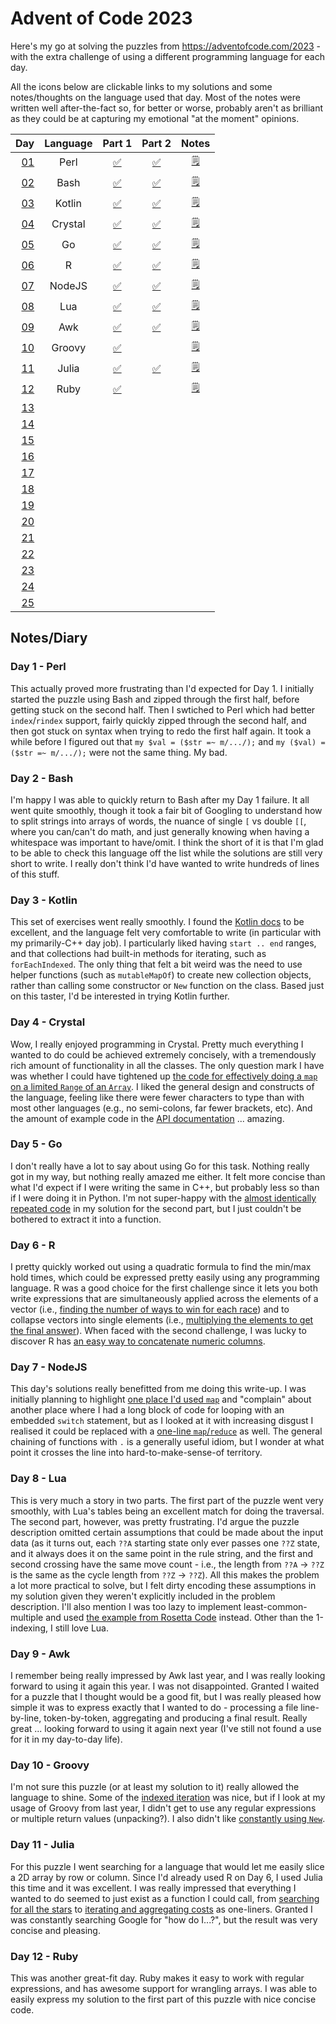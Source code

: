 # Advent of Code 2023

Here's my go at solving the puzzles from https://adventofcode.com/2023 - with the extra challenge of using a different programming language for each day.

All the icons below are clickable links to my solutions and some notes/thoughts on the language used that day. Most of the notes were written well after-the-fact so, for better or worse, probably aren't as brilliant as they could be at capturing my emotional "at the moment" opinions.

| Day                                        | Language | Part 1                                     | Part 2                                     | Notes                                 |
| -----------------------------------------: | :------: | :----------------------------------------: | :----------------------------------------: | :-----------------------------------: |
| [01](https://adventofcode.com/2023/day/1)  | Perl     | [:white_check_mark:](01_Perl/01a.pl)       | [:white_check_mark:](01_Perl/01b.pl)       | [:spiral_notepad:](#day-1---perl)     |
| [02](https://adventofcode.com/2023/day/2)  | Bash     | [:white_check_mark:](02_Bash/02a.sh)       | [:white_check_mark:](02_Bash/02b.sh)       | [:spiral_notepad:](#day-2---bash)     |
| [03](https://adventofcode.com/2023/day/3)  | Kotlin   | [:white_check_mark:](03_Kotlin/03a.kts)    | [:white_check_mark:](03_Kotlin/03b.kts)    | [:spiral_notepad:](#day-3---kotlin)   |
| [04](https://adventofcode.com/2023/day/4)  | Crystal  | [:white_check_mark:](04_Crystal/04a.cr)    | [:white_check_mark:](04_Crystal/04b.cr)    | [:spiral_notepad:](#day-4---crystal)  |
| [05](https://adventofcode.com/2023/day/5)  | Go       | [:white_check_mark:](04_Go/05a.go)         | [:white_check_mark:](05_Go/05b.go)         | [:spiral_notepad:](#day-5---go)       |
| [06](https://adventofcode.com/2023/day/6)  | R        | [:white_check_mark:](06_R/06a.r)           | [:white_check_mark:](06_R/06b.cr)          | [:spiral_notepad:](#day-6---r)        |
| [07](https://adventofcode.com/2023/day/7)  | NodeJS   | [:white_check_mark:](07_NodeJS/07a.js)     | [:white_check_mark:](07_NodeJS/07b.js)     | [:spiral_notepad:](#day-7---nodejs)   |
| [08](https://adventofcode.com/2023/day/8)  | Lua      | [:white_check_mark:](08_Lua/08a.lua)       | [:white_check_mark:](08_Lua/08b.lua)       | [:spiral_notepad:](#day-8---lua)      |
| [09](https://adventofcode.com/2023/day/9)  | Awk      | [:white_check_mark:](09_Awk/09a.awk)       | [:white_check_mark:](09_Awk/09b.awk)       | [:spiral_notepad:](#day-9---awk)      |
| [10](https://adventofcode.com/2023/day/10) | Groovy   | [:white_check_mark:](10_Groovy/10a.groovy) |                                            | [:spiral_notepad:](#day-10---groovy)  |
| [11](https://adventofcode.com/2023/day/11) | Julia    | [:white_check_mark:](11_Julia/11a.jl)      | [:white_check_mark:](11_Julia/11b.jl)      | [:spiral_notepad:](#day-11---julia)   |
| [12](https://adventofcode.com/2023/day/12) | Ruby     | [:white_check_mark:](12_Ruby/12a.rb)       |                                            | [:spiral_notepad:](#day-12---ruby)    |
| [13](https://adventofcode.com/2023/day/13) |          |                                            |                                            |                                       |
| [14](https://adventofcode.com/2023/day/14) |          |                                            |                                            |                                       |
| [15](https://adventofcode.com/2023/day/15) |          |                                            |                                            |                                       |
| [16](https://adventofcode.com/2023/day/16) |          |                                            |                                            |                                       |
| [17](https://adventofcode.com/2023/day/17) |          |                                            |                                            |                                       |
| [18](https://adventofcode.com/2023/day/18) |          |                                            |                                            |                                       |
| [19](https://adventofcode.com/2023/day/19) |          |                                            |                                            |                                       |
| [20](https://adventofcode.com/2023/day/20) |          |                                            |                                            |                                       |
| [21](https://adventofcode.com/2023/day/21) |          |                                            |                                            |                                       |
| [22](https://adventofcode.com/2023/day/22) |          |                                            |                                            |                                       |
| [23](https://adventofcode.com/2023/day/23) |          |                                            |                                            |                                       |
| [24](https://adventofcode.com/2023/day/24) |          |                                            |                                            |                                       |
| [25](https://adventofcode.com/2023/day/25) |          |                                            |                                            |                                       |

## Notes/Diary

### Day 1 - Perl

This actually proved more frustrating than I'd expected for Day 1. I initially started the puzzle using Bash and zipped through the first half, before getting stuck on the second half. Then I swtiched to Perl which had better `index`/`rindex` support, fairly quickly zipped through the second half, and then got stuck on syntax when trying to redo the first half again. It took a while before I figured out that `my $val = ($str =~ m/.../);` and `my ($val) = ($str =~ m/.../);` were not the same thing. My bad.

### Day 2 - Bash

I'm happy I was able to quickly return to Bash after my Day 1 failure. It all went quite smoothly, though it took a fair bit of Googling to understand how to split strings into arrays of words, the nuance of single `[` vs double `[[`, where you can/can't do math, and just generally knowing when having a whitespace was important to have/omit. I think the short of it is that I'm glad to be able to check this language off the list while the solutions are still very short to write. I really don't think I'd have wanted to write hundreds of lines of this stuff.

### Day 3 - Kotlin

This set of exercises went really smoothly. I found the [Kotlin docs](https://kotlinlang.org/docs/home.html) to be excellent, and the language felt very comfortable to write (in particular with my primarily-C++ day job). I particularly liked having `start .. end` ranges, and that collections had built-in methods for iterating, such as `forEachIndexed`. The only thing that felt a bit weird was the need to use helper functions (such as `mutableMapOf`) to create new collection objects, rather than calling some constructor or `New` function on the class. Based just on this taster, I'd be interested in trying Kotlin further.

### Day 4 - Crystal

Wow, I really enjoyed programming in Crystal. Pretty much everything I wanted to do could be achieved extremely concisely, with a tremendously rich amount of functionality in all the classes. The only question mark I have was whether I could have tightened up [the code for effectively doing a `map` on a limited `Range` of an `Array`](04_Crystal/04b.cr#L6-L8). I liked the general design and constructs of the language, feeling like there were fewer characters to type than with most other languages (e.g., no semi-colons, far fewer brackets, etc). And the amount of example code in the [API documentation](https://crystal-lang.org/api/) ... amazing.

### Day 5 - Go

I don't really have a lot to say about using Go for this task. Nothing really got in my way, but nothing really amazed me either. It felt more concise than what I'd expect if I were writing the same in C++, but probably less so than if I were doing it in Python. I'm not super-happy with the [almost identically repeated code]((05_Go/05b.cr#L53-L70)) in my solution for the second part, but I just couldn't be bothered to extract it into a function.

### Day 6 - R

I pretty quickly worked out using a quadratic formula to find the min/max hold times, which could be expressed pretty easily using any programming language. R was a good choice for the first challenge since it lets you both write expressions that are simultaneously applied across the elements of a vector (i.e., [finding the number of ways to win for each race](06_R/06a.r#L5-L8)) and to collapse vectors into single elements (i.e., [multiplying the elements to get the final answer](06_R/06a.r#L10)). When faced with the second challenge, I was lucky to discover R has [an easy way to concatenate numeric columns](06_R/06b.r#L2).

### Day 7 - NodeJS

This day's solutions really benefitted from me doing this write-up. I was initially planning to highlight [one place I'd used `map`](07_NodeJS/07a.js#L35-L36) and "complain" about another place where I had a long block of code for looping with an embedded `switch` statement, but as I looked at it with increasing disgust I realised it could be replaced with a [one-line `map`/`reduce`](07_NodeJS/07a.js#L20) as well. The general chaining of functions with `.` is a generally useful idiom, but I wonder at what point it crosses the line into hard-to-make-sense-of territory.

### Day 8 - Lua

This is very much a story in two parts. The first part of the puzzle went very smoothly, with Lua's tables being an excellent match for doing the traversal. The second part, however, was pretty frustrating. I'd argue the puzzle description omitted certain assumptions that could be made about the input data (as it turns out, each `??A` starting state only ever passes one `??Z` state, and it always does it on the same point in the rule string, and the first and second crossing have the same move count - i.e., the length from `??A` -> `??Z` is the same as the cycle length from `??Z` -> `??Z`). All this makes the problem a lot more practical to solve, but I felt dirty encoding these assumptions in my solution given they weren't explicitly included in the problem description. I'll also mention I was too lazy to implement least-common-multiple and used [the example from Rosetta Code](https://rosettacode.org/wiki/Least_common_multiple#Lua) instead. Other than the 1-indexing, I still love Lua.

### Day 9 - Awk

I remember being really impressed by Awk last year, and I was really looking forward to using it again this year. I was not disappointed. Granted I waited for a puzzle that I thought would be a good fit, but I was really pleased how simple it was to express exactly that I wanted to do - processing a file line-by-line, token-by-token, aggregating and producing a final result. Really great ... looking forward to using it again next year (I've still not found a use for it in my day-to-day life).

### Day 10 - Groovy

I'm not sure this puzzle (or at least my solution to it) really allowed the language to shine. Some of the [indexed iteration](10_Groovy/10a.groovy#L21) was nice, but if I look at my usage of Groovy from last year, I didn't get to use any regular expressions or multiple return values (unpacking?). I also didn't like [constantly using `New`](10_Groovy/10a.groovy#L2-L15).

### Day 11 - Julia

For this puzzle I went searching for a language that would let me easily slice a 2D array by row or column. Since I'd already used R on Day 6, I used Julia this time and it was excellent. I was really impressed that everything I wanted to do seemed to just exist as a function I could call, from [searching for all the stars](11_Julia/11a.jl#L9) to [iterating and aggregating costs](11_Julia/11a.jl#L17) as one-liners. Granted I was constantly searching Google for "how do I...?", but the result was very concise and pleasing.

### Day 12 - Ruby

This was another great-fit day. Ruby makes it easy to work with regular expressions, and has awesome support for wrangling arrays. I was able to easily express my solution to the first part of this puzzle with nice concise code.
